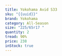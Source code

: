```yaml
---
title: Yokohama Avid S33
sku: "{{uuid}}"
brand: Yokohama
category: All-Season
size: "225/65r17 "
quantity: 2
tread: 90%
price: 238
inStock: true
---
```

